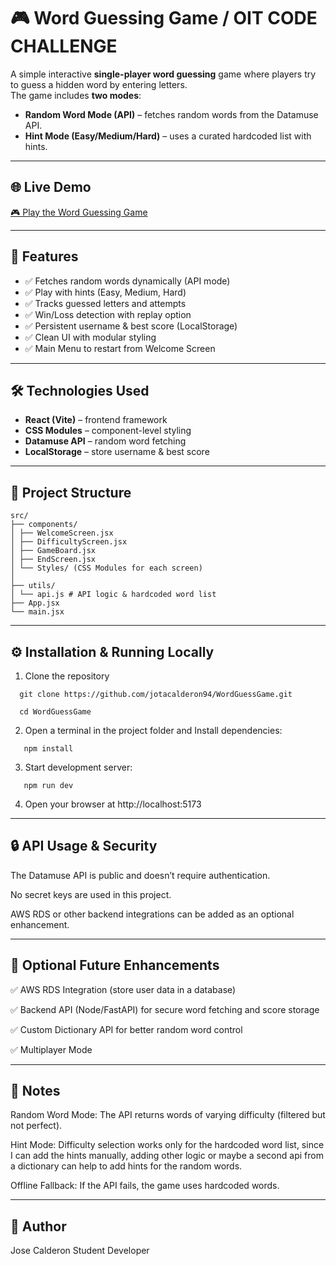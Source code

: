 # 🎮 Word Guessing Game / OIT CODE CHALLENGE

A simple interactive **single-player word guessing** game where players try to guess a hidden word by entering letters.  
The game includes **two modes**:
- **Random Word Mode (API)** – fetches random words from the Datamuse API.
- **Hint Mode (Easy/Medium/Hard)** – uses a curated hardcoded list with hints.

---

## 🌐 Live Demo  

[🎮 Play the Word Guessing Game](https://wordguessgame.vercel.app)

---

## 🚀 Features
- ✅ Fetches random words dynamically (API mode)
- ✅ Play with hints (Easy, Medium, Hard)
- ✅ Tracks guessed letters and attempts
- ✅ Win/Loss detection with replay option
- ✅ Persistent username & best score (LocalStorage)
- ✅ Clean UI with modular styling
- ✅ Main Menu to restart from Welcome Screen

---

## 🛠️ Technologies Used
- **React (Vite)** – frontend framework
- **CSS Modules** – component-level styling
- **Datamuse API** – random word fetching
- **LocalStorage** – store username & best score

---

## 📂 Project Structure
```
src/
├── components/
│ ├── WelcomeScreen.jsx
│ ├── DifficultyScreen.jsx
│ ├── GameBoard.jsx
│ ├── EndScreen.jsx
│ └── Styles/ (CSS Modules for each screen)
│
├── utils/
│ └── api.js # API logic & hardcoded word list
├── App.jsx
└── main.jsx
```
---

## ⚙️ Installation & Running Locally

1. Clone the repository
   
 ```
   git clone https://github.com/jotacalderon94/WordGuessGame.git

   cd WordGuessGame
 ```
2. Open a terminal in the project folder and Install dependencies:
```
   npm install
```
3. Start development server:
```
   npm run dev
```
4. Open your browser at http://localhost:5173

---

## 🔒 API Usage & Security


The Datamuse API is public and doesn’t require authentication.

No secret keys are used in this project.

AWS RDS or other backend integrations can be added as an optional enhancement.

---

## 🎯 Optional Future Enhancements


✅ AWS RDS Integration (store user data in a database)

✅ Backend API (Node/FastAPI) for secure word fetching and score storage

✅ Custom Dictionary API for better random word control

✅ Multiplayer Mode

---

## 📌 Notes

Random Word Mode: The API returns words of varying difficulty (filtered but not perfect).

Hint Mode: Difficulty selection works only for the hardcoded word list, since I can add the hints manually, adding other logic or maybe a second api from a dictionary can help to add hints for the random words.

Offline Fallback: If the API fails, the game uses hardcoded words.

---

## 👤 Author

Jose Calderon
Student Developer
